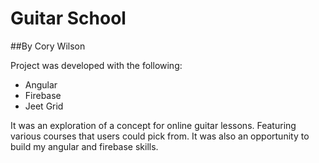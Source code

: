 # Guitar School

##By Cory Wilson


Project was developed with the following:
* Angular
* Firebase
* Jeet Grid

It was an exploration of a concept for online guitar lessons. Featuring various courses that users could pick from. It was also an opportunity to build my angular and firebase skills.
